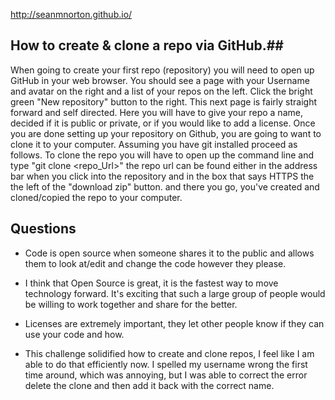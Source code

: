 http://seanmnorton.github.io/

## How to create & clone a repo via GitHub.##
  When going to create your first repo (repository) you will need to open up GitHub in your web browser. You should see a page with your Username and avatar on the right and a list of your repos on the left. Click the bright green "New repository" button to the right. This next page is fairly straight forward and self directed. Here you will have to give your repo a name, decided if it is public or private, or if you would like to add a license. Once you are done setting up your repository on Github, you are going to want to clone it to your computer. Assuming you have git installed proceed as follows. To clone the repo you will have to open up the command line and type "git clone <repo_Url>" the repo url can be found either in the address bar when you click into the repository and in the box that says HTTPS the the left of the "download zip" button. and there you go, you've created and cloned/copied the repo to your computer.

## Questions ##

 * Code is open source when someone shares it to the public and allows them to look at/edit and change the code however they please.

 * I think that Open Source is great, it is the fastest way to move technology forward. It's exciting that such a large group of people would be willing to work together and share for the better.

 * Licenses are extremely important, they let other people know if they can use your code and how.

 * This challenge solidified how to create and clone repos, I feel like I am able to do that efficiently now. I spelled my username wrong the first time around, which was annoying, but I was able to correct the error delete the clone and then add it back with the correct name.


